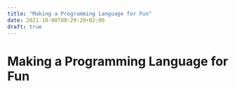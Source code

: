 ```yaml
---
title: "Making a Programming Language for Fun"
date: 2021-10-08T08:29:29+02:00
draft: true
---
```


# Making a Programming Language for Fun


